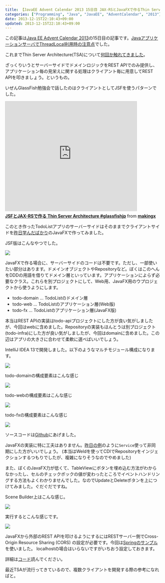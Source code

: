```yaml
---
title: 【JavaEE Advent Calendar 2013 15日目 JAX-RSとJavaFXで作るThin Server Architectureのマルチプロジェクト構成
categories: ["Programming", "Java", "JavaEE", "AdventCalendar", "2013"]
date: 2013-12-15T22:10:43+09:00
updated: 2013-12-15T22:10:43+09:00
---
```


この記事は[Java EE Advent Calendar 2013][1]の15日目の記事です。[JavaアプリケーションサーバでThreadLocal利用時の注意点][2]でした。

これまでThin Server Architecture(TSA)について[何回か触れてきました][3]。

ざっくりいうとサーバーサイドでドメインロジックをREST APIでのみ提供し、アプリケーション毎の見栄えに関する処理はクライアント毎に用意してREST APIを叩きましょう。というもの。

いぜんGlassFish勉強会で話したのはクライアントとしてJSFを使うパターンでした。

<iframe src="http://www.slideshare.net/slideshow/embed_code/22971482?startSlide=33" width="427" height="356" frameborder="0" marginwidth="0" marginheight="0" scrolling="no" style="border:1px solid #CCC;border-width:1px 1px 0;margin-bottom:5px" allowfullscreen> </iframe> <div style="margin-bottom:5px"> <strong> <a href="https://www.slideshare.net/makingx/glass-fish2013-06" title="JSFとJAX-RSで作る Thin Server Architecture #glassfishjp" target="_blank">JSFとJAX-RSで作る Thin Server Architecture #glassfishjp</a> </strong> from <strong><a href="http://www.slideshare.net/makingx" target="_blank">makingx</a></strong> </div>


このとき作ったTodoListアプリのサーバーサイドはそのままでクライアントサイドを[昨日学んだばかり][4]のJavaFXで作ってみました。

JSF版はこんなやつでした。

<a href='/api/v1/files/00124/todo-tsa-jsf.png'><img src='/api/v1/files/00124/todo-tsa-jsf.png' /></a>

JavaFXで作る場合に、サーバーサイドのコードは不要です。ただし、一部使いたい部分はあります。ドメインオブジェクトやRepositoryなど。ぼくはこのへんをDDDの用語を借りてドメイン層といっています。アプリケーションによらず必要なクラス。これらを別プロジェクトにして、Web用、JavaFX用のウプロジェクトから使うようにします。

* todo-domain ... TodoListのドメイン層
* todo-web ... TodoListのアプリケーション層(Web版)
* todo-fx ... TodoListのアプリケーション層(JavaFX版)

本当はREST APIの実装はtodo-apiプロジェクトにした方が良い気がしましたが、今回はwebに含めました。Repositoryの実装もほんとうは別プロジェクト(todo-infra)にした方が良い気がしましたが、今回はdomainに含めました。この辺はアプリの大きさに合わせて柔軟に選べばいいでしょう。

IntelliJ IDEA 13で開発しました。以下のようなマルチモジュール構成になります。

<a href='/api/v1/files/00127/todo-tsa-idea.png'><img src='/api/v1/files/00127/todo-tsa-idea.png' /></a>

todo-domainの構成要素はこんな感じ

<a href='/api/v1/files/00128/todo-domain.png'><img src='/api/v1/files/00128/todo-domain.png' /></a>

todo-webの構成要素はこんな感じ

<a href='/api/v1/files/00129/todo-web.png'><img src='/api/v1/files/00129/todo-web.png' /></a>

todo-fxの構成要素はこんな感じ

<a href='/api/v1/files/00130/todo-fx.png'><img src='/api/v1/files/00130/todo-fx.png' /></a>

ソースコードは[Github][5]にあげました。

JavaFXの実装に特に工夫はありません。[昨日の例][6]のように`Service`使って非同期にした方がいいでしょう。
(本当はWeldを使ってCDIでRepositoryをインジェクションするつもりでしたが、複雑になりそうなのでやめました)

また、ぼくのJavaFX力が低くて、TableViewにボタンを埋め込む方法がわからなかったし、セルのチェックボックの値が変わったところでイベントハンドリングする方法もよくわかりませんでした。なのでUpdateとDeleteボタンを上につけてみました。ぐだぐだですね。

Scene Builder上はこんな感じ。

<a href='/api/v1/files/00125/todo-tsa-sb.png'><img src='/api/v1/files/00125/todo-tsa-sb.png' /></a>

実行するとこんな感じです。

<a href='/api/v1/files/00126/todo-tsa-fx.png'><img src='/api/v1/files/00126/todo-tsa-fx.png' /></a>

JavaFXから外部のREST APIを叩けるようにするにはRESTサーバー側でCross-Origin Resource Sharing (CORS) の設定が必要です。今回は[Springのサンプル][7]を使いました。
localhostの場合はいらないですがいちおう設定しておきます。

詳細は[コード][5]読んでください。

最近TSAが流行ってきているので、複数クライアントを開発する際の参考になればと。

  [1]: http://www.adventar.org/calendars/152
  [2]: http://d.hatena.ne.jp/yamadamn/20131214/1386996898
  [3]: /#/entries/176
  [4]: /#/entries/210
  [5]: https://github.com/making/todo-tsa
  [6]: /#/entries/210
  [7]: http://spring.io/guides/gs/rest-service-cors/
